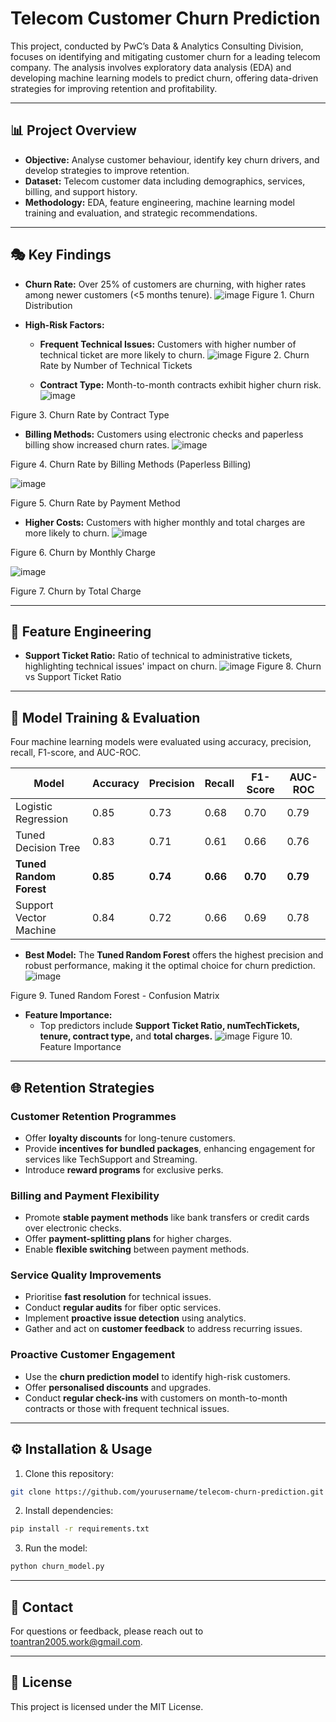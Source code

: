 # Telecom Customer Churn Prediction

This project, conducted by PwC’s Data & Analytics Consulting Division, focuses on identifying and mitigating customer churn for a leading telecom company. The analysis involves exploratory data analysis (EDA) and developing machine learning models to predict churn, offering data-driven strategies for improving retention and profitability.

---

## 📊 Project Overview
- **Objective:** Analyse customer behaviour, identify key churn drivers, and develop strategies to improve retention.
- **Dataset:** Telecom customer data including demographics, services, billing, and support history.
- **Methodology:** EDA, feature engineering, machine learning model training and evaluation, and strategic recommendations.

---

## 🎭 Key Findings
- **Churn Rate:** Over 25% of customers are churning, with higher rates among newer customers (<5 months tenure).
  ![image](https://github.com/user-attachments/assets/e41c7377-f443-4498-929b-a6696044a178)
  Figure 1. Churn Distribution

- **High-Risk Factors:**
  - **Frequent Technical Issues:** Customers with higher number of technical ticket are more likely to churn.
    ![image](https://github.com/user-attachments/assets/69c76cd6-dc2d-4d21-8e18-ac9c5401dee1)
    Figure 2. Churn Rate by Number of Technical Tickets

  - **Contract Type:** Month-to-month contracts exhibit higher churn risk.
    ![image](https://github.com/user-attachments/assets/73feb817-4e03-448a-89ac-0d983f412f0d)

Figure 3. Churn Rate by Contract Type

  - **Billing Methods:** Customers using electronic checks and paperless billing show increased churn rates.
     ![image](https://github.com/user-attachments/assets/5bc8f6ed-494f-4fae-b0a9-dd016788ad0e)

Figure 4. Churn Rate by Billing Methods (Paperless Billing)

    
![image](https://github.com/user-attachments/assets/8cc2c2c3-d682-426e-9fa9-46ddb51f6225)

    
  Figure 5. Churn Rate by Payment Method

  - **Higher Costs:** Customers with higher monthly and total charges are more likely to churn.
    ![image](https://github.com/user-attachments/assets/fb06a6b5-8395-46af-a321-797b07c19979)

Figure 6. Churn by Monthly Charge

![image](https://github.com/user-attachments/assets/795fca4e-d12c-4267-bb1a-fdf9d5866a17)


Figure 7. Churn by Total Charge

---

## 🔄 Feature Engineering
- **Support Ticket Ratio:** Ratio of technical to administrative tickets, highlighting technical issues' impact on churn.
  ![image](https://github.com/user-attachments/assets/cf05c878-4b6f-4f6d-83de-2ec3da4ddce0)
  Figure 8. Churn vs Support Ticket Ratio

---

## 🎨 Model Training & Evaluation
Four machine learning models were evaluated using accuracy, precision, recall, F1-score, and AUC-ROC.

| **Model**                  | **Accuracy** | **Precision** | **Recall** | **F1-Score** | **AUC-ROC** |
|----------------------------|--------------|--------------|-----------|-------------|-------------|
| Logistic Regression        | 0.85         | 0.73         | 0.68      | 0.70        | 0.79        |
| Tuned Decision Tree        | 0.83         | 0.71         | 0.61      | 0.66        | 0.76        |
| **Tuned Random Forest**    | **0.85**     | **0.74**     | **0.66**  | **0.70**    | **0.79**    |
| Support Vector Machine     | 0.84         | 0.72         | 0.66      | 0.69        | 0.78        |

- **Best Model:** The **Tuned Random Forest** offers the highest precision and robust performance, making it the optimal choice for churn prediction.
  ![image](https://github.com/user-attachments/assets/d1dab195-a4fa-40bc-afe8-d9ecf22cac2a)

Figure 9. Tuned Random Forest - Confusion Matrix

- **Feature Importance:**
  - Top predictors include **Support Ticket Ratio, numTechTickets, tenure, contract type,** and **total charges.**
    ![image](https://github.com/user-attachments/assets/83987391-92a0-4e9f-9988-d803c76f1af2)
    Figure 10. Feature Importance

---

## 🌐 Retention Strategies

### Customer Retention Programmes
- Offer **loyalty discounts** for long-tenure customers.
- Provide **incentives for bundled packages**, enhancing engagement for services like TechSupport and Streaming.
- Introduce **reward programs** for exclusive perks.

### Billing and Payment Flexibility
- Promote **stable payment methods** like bank transfers or credit cards over electronic checks.
- Offer **payment-splitting plans** for higher charges.
- Enable **flexible switching** between payment methods.

### Service Quality Improvements
- Prioritise **fast resolution** for technical issues.
- Conduct **regular audits** for fiber optic services.
- Implement **proactive issue detection** using analytics.
- Gather and act on **customer feedback** to address recurring issues.

### Proactive Customer Engagement
- Use the **churn prediction model** to identify high-risk customers.
- Offer **personalised discounts** and upgrades.
- Conduct **regular check-ins** with customers on month-to-month contracts or those with frequent technical issues.

---

## ⚙️ Installation & Usage
1. Clone this repository:
```bash
git clone https://github.com/yourusername/telecom-churn-prediction.git
```
2. Install dependencies:
```bash
pip install -r requirements.txt
```
3. Run the model:
```bash
python churn_model.py
```

---

## 👋 Contact
For questions or feedback, please reach out to toantran2005.work@gmail.com.

---

## 📅 License
This project is licensed under the MIT License.


